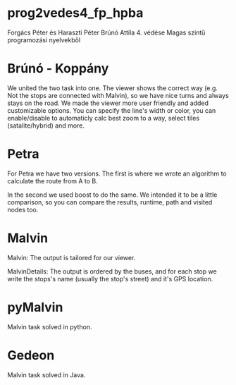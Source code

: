 prog2vedes4_fp_hpba
===================

Forgács Péter és Haraszti Péter Brúnó Attila 4. védése Magas szintű programozási nyelvekből


Brúnó - Koppány
===============

We united the two task into one. The viewer shows the correct way (e.g. Not the stops are connected with Malvin), so we have nice turns and always stays on the road. We made the viewer more user friendly and added customizable options. You can specify the line's width or color, you can enable/disable to automaticly calc best zoom to a way, select tiles (satalite/hybrid) and more.


Petra
=====

For Petra we have two versions.
The first is where we wrote an algorithm to calculate the route from A to B.

In the second we used boost to do the same. We intended it to be a little comparison, so you can compare the results, runtime, path and visited nodes too.


Malvin
======

Malvin: The output is tailored for our viewer.

MalvinDetails: The output is ordered by the buses, and for each stop we write the stops's name (usually the stop's street) and it's GPS location.


pyMalvin
========

Malvin task solved in python.


Gedeon
======

Malvin task solved in Java.
